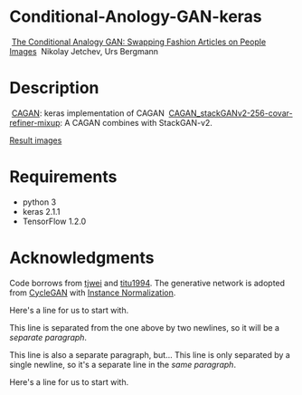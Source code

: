 # Conditional-Anology-GAN-keras
 [The Conditional Analogy GAN: Swapping Fashion Articles on People Images](https://arxiv.org/abs/1709.04695) 
 Nikolay Jetchev, Urs Bergmann

# Description
 [CAGAN](https://github.com/shaoanlu/Conditional-Analogy-GAN-keras/blob/master/CAGAN.ipynb): keras implementation of CAGAN 
 [CAGAN_stackGANv2-256-covar-refiner-mixup](https://github.com/shaoanlu/Conditional-Analogy-GAN-keras/blob/master/CAGAN_stackGANv2-256-covar-refiner-mixup.ipynb): A CAGAN combines with StackGAN-v2.

[Result images](https://shaoanlu.wordpress.com/2017/10/26/reimplement-conditional-anology-gan-in-keras/)

# Requirements
- python 3
- keras 2.1.1
- TensorFlow 1.2.0

# Acknowledgments
Code borrows from [tjwei](https://github.com/tjwei/GANotebooks) and [titu1994](https://github.com/titu1994/Super-Resolution-using-Generative-Adversarial-Networks/). The generative network is adopted from [CycleGAN](https://github.com/junyanz/CycleGAN) with [Instance Normalization](https://github.com/farizrahman4u/keras-contrib/blob/master/keras_contrib/layers/normalization.py).


Here's a line for us to start with.

This line is separated from the one above by two newlines, so it will be a *separate paragraph*.

This line is also a separate paragraph, but...
This line is only separated by a single newline, so it's a separate line in the *same paragraph*.

Here's a line for us to start with.

